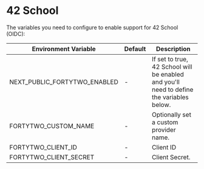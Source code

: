 # 42 School

The variables you need to configure to enable support for 42 School (OIDC):

| Environment Variable         | Default | Description                                                                                        |
| ---------------------------- | ------- |----------------------------------------------------------------------------------------------------|
| NEXT_PUBLIC_FORTYTWO_ENABLED | -       | If set to true, 42 School will be enabled and you'll need to define the variables below. |
| FORTYTWO_CUSTOM_NAME         | -       | Optionally set a custom provider name.                                                             |
| FORTYTWO_CLIENT_ID           | -       | Client ID                                                                                          |
| FORTYTWO_CLIENT_SECRET       | -       | Client Secret.                                                                                     |
